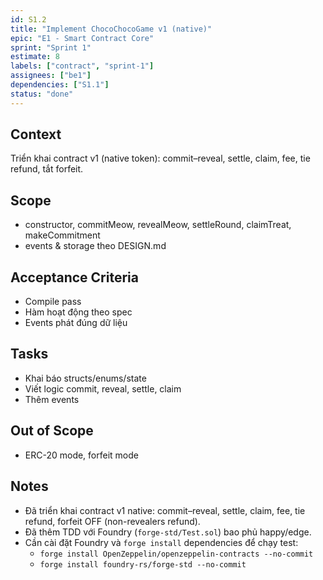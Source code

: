 ```yaml
---
id: S1.2
title: "Implement ChocoChocoGame v1 (native)"
epic: "E1 - Smart Contract Core"
sprint: "Sprint 1"
estimate: 8
labels: ["contract", "sprint-1"]
assignees: ["be1"]
dependencies: ["S1.1"]
status: "done"
---
```


## Context
Triển khai contract v1 (native token): commit–reveal, settle, claim, fee, tie refund, tắt forfeit.

## Scope
- constructor, commitMeow, revealMeow, settleRound, claimTreat, makeCommitment
- events & storage theo DESIGN.md

## Acceptance Criteria
- Compile pass
- Hàm hoạt động theo spec
- Events phát đúng dữ liệu

## Tasks
- Khai báo structs/enums/state
- Viết logic commit, reveal, settle, claim
- Thêm events

## Out of Scope
- ERC-20 mode, forfeit mode

## Notes
- Đã triển khai contract v1 native: commit–reveal, settle, claim, fee, tie refund, forfeit OFF (non-revealers refund).
- Đã thêm TDD với Foundry (`forge-std/Test.sol`) bao phủ happy/edge.
- Cần cài đặt Foundry và `forge install` dependencies để chạy test:
	- `forge install OpenZeppelin/openzeppelin-contracts --no-commit`
	- `forge install foundry-rs/forge-std --no-commit`
